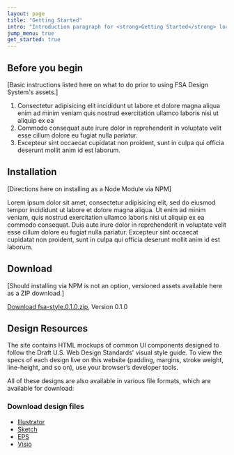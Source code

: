 ```yaml
---
layout: page
title: "Getting Started"
intro: "Introduction paragraph for <strong>Getting Started</strong> lorem ipsum dolor sit amet"
jump_menu: true
get_started: true
---
```



## Before you begin

[Basic instructions listed here on what to do prior to using FSA Design System's assets.]

1. Consectetur adipisicing elit incididunt ut labore et dolore magna aliqua enim ad minim veniam quis nostrud exercitation ullamco laboris nisi ut aliquip ex ea
1. Commodo consequat aute irure dolor in reprehenderit in voluptate velit esse cillum dolore eu fugiat nulla pariatur.
1. Excepteur sint occaecat cupidatat non proident, sunt in culpa qui officia deserunt mollit anim id est laborum.


## Installation

[Directions here on installing as a Node Module via NPM]

Lorem ipsum dolor sit amet, consectetur adipisicing elit, sed do eiusmod tempor incididunt ut labore et dolore magna aliqua. Ut enim ad minim veniam, quis nostrud exercitation ullamco laboris nisi ut aliquip ex ea commodo consequat. Duis aute irure dolor in reprehenderit in voluptate velit esse cillum dolore eu fugiat nulla pariatur. Excepteur sint occaecat cupidatat non proident, sunt in culpa qui officia deserunt mollit anim id est laborum.


## Download

[Should installing via NPM is not an option, versioned assets available here as a ZIP download.]

[Download fsa-style.0.1.0.zip](link/to/fsa-style.0.1.0.zip), Version 0.1.0

## Design Resources

The site contains HTML mockups of common UI components designed to follow the Draft U.S. Web Design Standards' visual style guide. To view the specs of each design live on this website (padding, margins, stroke weight, line-height, and so on), use your browser’s developer tools.

All of these designs are also available in various file formats, which are available for download:

### Download design files

* [Illustrator](link/to/FSA-Style--Illustrator.zip)
* [Sketch](link/to/FSA-Style--Sketch.zip)
* [EPS](link/to/FSA-Style--EPS.zip)
* [Visio](link/to/FSA-Style--Sketch.zip)
